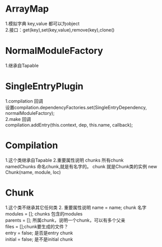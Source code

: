 # ArrayMap
1.模拟字典 key,value 都可以为object     
2.接口：get(key),set(key,value),remove(key),clone()     

# NormalModuleFactory
1.继承自Tapable       

# SingleEntryPlugin
1.compilation 回调    
设置compilation.dependencyFactories.set(SingleEntryDependency, normalModuleFactory);   
2.make 回调    
compilation.addEntry(this.context, dep, this.name, callback);    

# Compilation
1.这个类继承自Tapable
2.重要属性说明
  chunks 所有chunk   
  namedChunks 命名chunk,就是有名字的。 chunk 就是Chunk类的实例 new Chunk(name, module, loc)   

# Chunk
1.这个类不继承其它任何类
2. 重要属性说明
   name = name; chunk 名字   
   modules = []; chunks 包含的modules   
   parents = []; 所属chunk，说明一个chunk，可以有多个父亲   
   files = [];chunk要生成的文件？   
   entry = false; 是否是entry chunk   
   initial = false; 是不是initial chunk    



